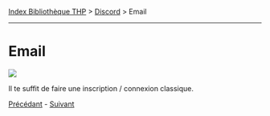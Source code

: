 [Index Bibliothèque THP](https://github.com/TheHackingProject/bibliotheque-THP) > [Discord](https://github.com/TheHackingProject/bibliotheque-THP/blob/master/sommaires/discord.md) > Email

___

# Email

![](https://i.imgur.com/92MIy25.png)

Il te suffit de faire une inscription / connexion classique. 


[Précédant](https://github.com/TheHackingProject/bibliotheque-THP/blob/master/tuto_discord/invitation_sur_le_discord.md) - [Suivant](https://github.com/TheHackingProject/bibliotheque-THP/blob/master/tuto_discord/connexion.md)